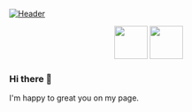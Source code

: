 [![Header](https://scontent.fkbp1-1.fna.fbcdn.net/v/t39.30808-6/125994917_3173493039543817_1001942814963633324_n.avif?_nc_cat=102&cb=42ec8437-ce386d47&ccb=2&_nc_sid=e3f864&_nc_ohc=yhHXOvFHIz8AX-rMvpl&_nc_oc=AQl9Dsd4EvGSIR6dzFWimMQCsAYSePpSAUVUyJNnkXA4ipp31jcLQ94daPmdWISwSFM&_nc_ht=scontent.fkbp1-1.fna&oh=45ebda43e16a01df8641b10bced76ea5&oe=603107B5 "Header")](https://www.linkedin.com/in/sergey-ripchanskiy
)
<p align='center'>
<a href="https://www.facebook.com/sergey.ripchanskiy/"><img height="60" src="https://lh3.googleusercontent.com/proxy/2lmNwzUQ9arT3ExgtpLfLUY_huySpNtysbv0C_JY6GkU1pZp2HkHWsB3q3VRsnpUSwT0BK6IWNatwgOTw7ISrl4yUXs?raw=true"></a>
<a href="https://www.linkedin.com/in/sergey-ripchanskiy/"><img height="60" src="https://upload.wikimedia.org/wikipedia/commons/thumb/c/c9/Linkedin.svg/1200px-Linkedin.svg.png?raw=true"></a>
</p>

### Hi there 👋
I'm happy to great you on my page.

  
